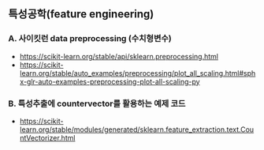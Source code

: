 ## 특성공학(feature engineering)

### A. 사이킷런 data preprocessing (수치형변수)
- https://scikit-learn.org/stable/api/sklearn.preprocessing.html
- https://scikit-learn.org/stable/auto_examples/preprocessing/plot_all_scaling.html#sphx-glr-auto-examples-preprocessing-plot-all-scaling-py

### B. 특성추출에 countervector를 활용하는 예제 코드
- https://scikit-learn.org/stable/modules/generated/sklearn.feature_extraction.text.CountVectorizer.html
